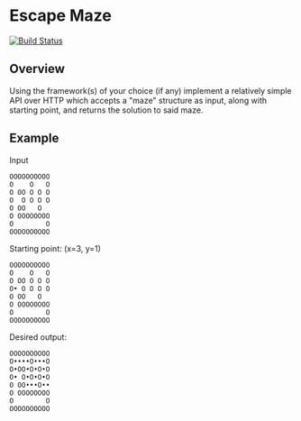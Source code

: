 # Escape Maze

[![Build Status](https://api.travis-ci.org/repositories/stepio/labescape.svg?branch=master)](https://travis-ci.org/stepio/labescape)

## Overview

Using the framework(s) of your choice (if any) implement a relatively simple API over HTTP which accepts a "maze" structure as input, along with starting point, and returns the solution to said maze.

## Example

Input

	OOOOOOOOOO
	O    O   O
	O OO O O O
	O  O O O O
	O OO   O  
	O OOOOOOOO
	O        O
	OOOOOOOOOO
	
Starting point: (x=3, y=1)
 	
 	OOOOOOOOOO
	O    O   O
	O OO O O O
	O• O O O O
	O OO   O  
	O OOOOOOOO
	O        O
	OOOOOOOOOO
	
Desired output:
	
	OOOOOOOOOO
	O••••O•••O
	O•OO•O•O•O
	O• O•O•O•O
	O OO•••O••
	O OOOOOOOO
	O        O
	OOOOOOOOOO